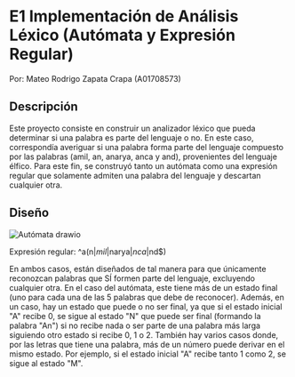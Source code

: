 # E1 Implementación de Análisis Léxico (Autómata y Expresión Regular)
Por: Mateo Rodrigo Zapata Crapa (A01708573)

## Descripción
Este proyecto consiste en construir un analizador léxico que pueda determinar si una palabra es parte del lenguaje o no.
En este caso, correspondía averiguar si una palabra forma parte del lenguaje compuesto por las palabras (amil, an, anarya, anca y and), provenientes del lenguaje élfico.
Para este fin, se construyó tanto un autómata como una expresión regular que solamente admiten una palabra del lenguaje y descartan cualquier otra.

## Diseño

![Autómata drawio](https://github.com/user-attachments/assets/056788a4-7f1c-47e7-ad9b-15511e33b73b)


Expresión regular:
^a(n$|mil$|narya$|nca$|nd$)

En ambos casos, están diseñados de tal manera para que únicamente reconozcan palabras que SÍ formen parte del lenguaje, excluyendo cualquier otra.
En el caso del autómata, este tiene más de un estado final (uno para cada una de las 5 palabras que debe de reconocer).
Además, en un caso, hay un estado que puede o no ser final, ya que si el estado inicial "A" recibe 0, se sigue al estado "N" que puede ser final (formando la palabra "An") si no recibe nada o ser parte de una palabra más larga siguiendo otro estado si recibe 0, 1 o 2.
También hay varios casos donde, por las letras que tiene una palabra, más de un número puede derivar en el mismo estado. Por ejemplo, si el estado inicial "A" recibe tanto 1 como 2, se sigue al estado "M".
